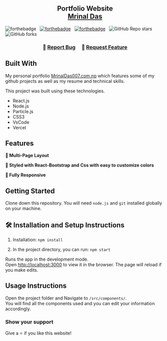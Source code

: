 

<br/>
<h2 align="center">
  Portfolio Website<br/>
  <a href="#" target="_blank">Mrinal Das</a>
</h2>
<div align="center>

[![forthebadge](https://forthebadge.com/images/badges/built-with-love.svg)](https://forthebadge.com) &nbsp;
[![forthebadge](https://forthebadge.com/images/badges/made-with-javascript.svg)](https://forthebadge.com) &nbsp;
[![forthebadge](https://forthebadge.com/images/badges/open-source.svg)](https://forthebadge.com) &nbsp;
![GitHub Repo stars](https://img.shields.io/github/stars/MrinalDas007?color=red&logo=github&style=for-the-badge) &nbsp;
![GitHub forks](https://img.shields.io/github/forks/MrinalDas007/MrinalDas007?color=red&logo=github&style=for-the-badge)

</div>

<h3 align="center">
    🔹
    <a href="https://github.com/MrinalDas007">Report Bug</a> &nbsp; &nbsp;
    🔹
    <a href="https://github.com/MrinalDas007">Request Feature</a>
</h3>



## Built With

My personal portfolio <a href="#" target="_blank">MrinalDas007.com.np</a> which features some of my github projects as well as my resume and technical skills.<br/>

This project was built using these technologies.

- React.js
- Node.js
- Particle.js
- CSS3
- VsCode
- Vercel

## Features

**📖 Multi-Page Layout**

**🎨 Styled with React-Bootstrap and Css with easy to customize colors**

**📱 Fully Responsive**

## Getting Started

Clone down this repository. You will need `node.js` and `git` installed globally on your machine.

## 🛠 Installation and Setup Instructions

1. Installation: `npm install`

2. In the project directory, you can run: `npm start`

Runs the app in the development mode.\
Open [http://localhost:3000](http://localhost:3000) to view it in the browser.
The page will reload if you make edits.

## Usage Instructions

Open the project folder and Navigate to `/src/components/`. <br/>
You will find all the components used and you can edit your information accordingly.

### Show your support

Give a ⭐ if you like this website!
